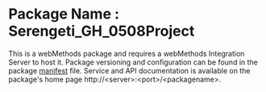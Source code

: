 # Package Name : Serengeti_GH_0508Project
This is a webMethods package and requires a webMethods Integration Server to host it. Package versioning and configuration can be found in the package [manifest](./Serengeti_GH_0508Project/manifest.v3) file. Service and API documentation is available on the package's home page http://&lt;server&gt;:&lt;port&gt;/&lt;packagename>.